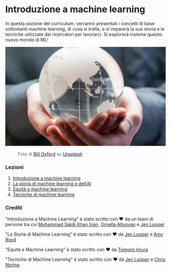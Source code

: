 # Introduzione a machine learning

In questa sezione del curriculum, verranno presentati i concetti di base sottostanti machine learning, di cosa si tratta, e si imparerà la sua storia e le tecniche utilizzate dai ricercatori per lavorarci. Si esplorerà insieme questo nuovo mondo di ML!

![globo](../images/globe.jpg)
> Foto di <a href="https://unsplash.com/@bill_oxford?utm_source=unsplash&utm_medium=referral&utm_content=creditCopyText">Bill Oxford</a> su <a href="https://unsplash.com/s/photos/globe?utm_source=unsplash&utm_medium=referral&utm_content=creditCopyText">Unsplash</a>

### Lezioni

1. [Introduzione a machine learning](../1-intro-to-ML/translations/README.it.md)
1. [La storia di machine learning e dell'AI](../2-history-of-ML/translations/README.it.md)
1. [Equità e machine learning](../3-fairness/translations/README.it.md)
1. [Tecniche di machine learning](../4-techniques-of-ML/translations/README.it.md)
### Crediti

"Introduzione a Machine Learning" è stato scritto con ♥️ da un team di persone tra cui [Muhammad Sakib Khan Inan](https://twitter.com/Sakibinan), [Ornella Altunyan](https://twitter.com/ornelladotcom) e [Jen Looper](https://twitter.com/jenlooper)

"La Storia di Machine Learning" è stato scritto con ♥️ da [Jen Looper](https://twitter.com/jenlooper) e [Amy Boyd](https://twitter.com/AmyKateNicho)

"Equità e Machine Learning" è stato scritto con ♥️ da [Tomomi Imura](https://twitter.com/girliemac)

"Tecniche di Machine Learning" è stato scritto con ♥️ da [Jen Looper](https://twitter.com/jenlooper) e [Chris Noring](https://twitter.com/softchris)